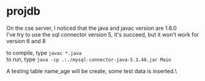 # projdb

On the cse server, I noticed that the java and javac version are 1.6.0\
I've try to use the sql connector version 5, it's succeed, but it won't work for version 6 and 8

to compile, type `javac *.java`\
to run, type `java -cp .:./mysql-connector-java-5.1.48.jar Main`

A testing table name_age will be create, some test data is inserted.\

